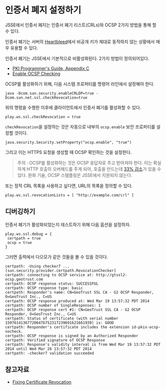 <!--- Copyright (C) 2009-2015 Typesafe Inc. <http://www.typesafe.com> -->
# 인증서 폐지 설정하기

JSSE에서 인증서 폐지는 인증서 폐기 리스트(CRLs)와 OCSP 2가지 방법을 통해 할 수 있다.

인증서 폐기는 서버의 [Heartbleed](http://heartbleed.com)에서 비공개 키가 제대로 동작하지 않는 상황에서 매우 유용할 수 있다.

인증서 폐기는 JSSE에서 기본적으로 비활성화된다. 2가지 방법이 정의되어있다.

* [PKI Programmer's Guide, Appendix C](http://docs.oracle.com/javase/6/docs/technotes/guides/security/certpath/CertPathProgGuide.html#AppC)
* [Enable OCSP Checking](https://blogs.oracle.com/xuelei/entry/enable_ocsp_checking)

OCSP를 활성화하기 위해, 다음 시스템 프로퍼티를 명령어 라인에서 설정해야 한다.

```
java -Dcom.sun.security.enableCRLDP=true -Dcom.sun.net.ssl.checkRevocation=true
```

위의 명령을 수행한 이후에 클라이언트에서 인증서 폐기를 활성화할 수 있다.

```
play.ws.ssl.checkRevocation = true
```

`checkRevocation`을 설정하는 것은 자동으로 내부의 `ocsp.enable` 보안 프로퍼티를 설정할 것이다.

```
java.security.Security.setProperty("ocsp.enable", "true")
```

그리고 이는 HTTPS 요청을 생성할 때 OCSP 확인하는 것을 설정한다.

> 주의 : OCSP를 활성화하는 것은 OCSP 응답자로 주고 받아져야 한다. 이는 확실하게 HTTP 호출의 오버헤드를 주게 되어, 호출을 만드는데 [33% 감소](http://blog.cloudflare.com/ocsp-stapling-how-cloudflare-just-made-ssl-30)가 있을 수 있다. 완화 기술, OCSP 스템플링은 JSSE에서 지원되지 않는다.

또는 정적 CRL 목록을 사용하고 싶다면, URL의 목록을 정의할 수 있다.

```
play.ws.ssl.revocationLists = [ "http://example.com/crl" ]
```

## 디버깅하기

인증서 폐기가 활성화되었는지 테스트하기 위해 다음 옵션을 설정하자.

```
play.ws.ssl.debug = {
 certpath = true
 ocsp = true
}
```

그러면 출력에서 다으모가 같은 것들을 볼 수 있을 것이다.

```
certpath: -Using checker7 ... [sun.security.provider.certpath.RevocationChecker]
certpath: connecting to OCSP service at: http://gtssl2-ocsp.geotrust.com
certpath: OCSP response status: SUCCESSFUL
certpath: OCSP response type: basic
certpath: Responder's name: CN=GeoTrust SSL CA - G2 OCSP Responder, O=GeoTrust Inc., C=US
certpath: OCSP response produced at: Wed Mar 19 13:57:32 PDT 2014
certpath: OCSP number of SingleResponses: 1
certpath: OCSP response cert #1: CN=GeoTrust SSL CA - G2 OCSP Responder, O=GeoTrust Inc., C=US
certpath: Status of certificate (with serial number 159761413677206476752317239691621661939) is: GOOD
certpath: Responder's certificate includes the extension id-pkix-ocsp-nocheck.
certpath: OCSP response is signed by an Authorized Responder
certpath: Verified signature of OCSP Response
certpath: Response's validity interval is from Wed Mar 19 13:57:32 PDT 2014 until Wed Mar 26 13:57:32 PDT 2014
certpath: -checker7 validation succeeded
```

## 참고자료

* [Fixing Certificate Revocation](http://tersesystems.com/2014/03/22/fixing-certificate-revocation/)

